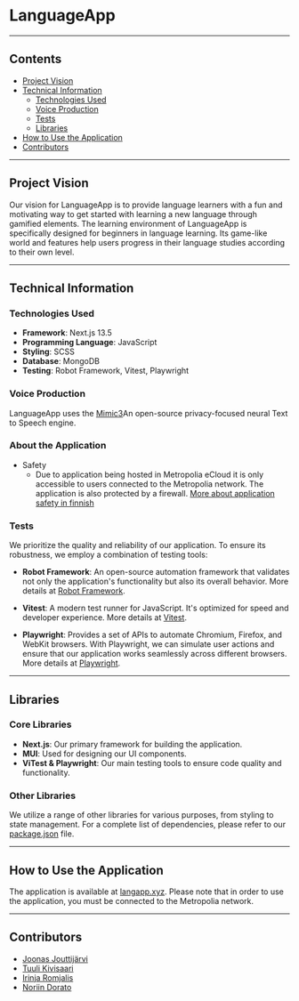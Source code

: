 # LanguageApp
---
## Contents

- [Project Vision](#project-vision)
- [Technical Information](#technical-information)
  - [Technologies Used](#technologies-used)
  - [Voice Production](#voice-production)
  - [Tests](#tests)
  - [Libraries](#libraries)
- [How to Use the Application](#how-to-use-the-application)
- [Contributors](#contributors)

---

## Project Vision

Our vision for LanguageApp is to provide language learners with a fun and motivating way to get started with learning a new language through gamified elements. The learning environment of LanguageApp is specifically designed for beginners in language learning. Its game-like world and features help users progress in their language studies according to their own level.

---

## Technical Information

### Technologies Used

- **Framework**: Next.js 13.5
- **Programming Language**: JavaScript
- **Styling**: SCSS
- **Database**: MongoDB
- **Testing**: Robot Framework, Vitest, Playwright

### Voice Production

LanguageApp uses the [Mimic3](https://github.com/MycroftAI/mimic3)An open-source privacy-focused neural Text to Speech engine.

### About the Application

- Safety
  - Due to application being hosted in Metropolia eCloud it is only accessible to users connected to the Metropolia network. The application is also protected by a firewall.
[More about application safety in finnish](https://github.com/tuulikoo/LanguageApp/blob/main/LanguageApp%20-%20turvallisuus.pdf)


### Tests

We prioritize the quality and reliability of our application. To ensure its robustness, we employ a combination of testing tools:

- **Robot Framework**: An open-source automation framework that validates not only the application's functionality but also its overall behavior. More details at [Robot Framework](https://robotframework.org/).

- **Vitest**: A modern test runner for JavaScript. It's optimized for speed and developer experience. More details at [Vitest](https://vitest.dev/).

- **Playwright**: Provides a set of APIs to automate Chromium, Firefox, and WebKit browsers. With Playwright, we can simulate user actions and ensure that our application works seamlessly across different browsers. More details at [Playwright](https://playwright.dev/).

---
## Libraries

### Core Libraries
- **Next.js**: Our primary framework for building the application.
- **MUI**: Used for designing our UI components.
- **ViTest & Playwright**: Our main testing tools to ensure code quality and functionality.

### Other Libraries
We utilize a range of other libraries for various purposes, from styling to state management. For a complete list of dependencies, please refer to our [package.json](/package.json) file.

---
## How to Use the Application

The application is available at [langapp.xyz](http://langapp.xyz). Please note that in order to use the application, you must be connected to the Metropolia network.

---
## Contributors


- [Joonas Jouttijärvi](https://github.com/joonasjouttijarvi)
- [Tuuli Kivisaari](https://github.com/tuulikoo)
- [Irinja Romjalis](https://github.com/iromjalis)
- [Noriin Dorato](https://github.com/noriind)





